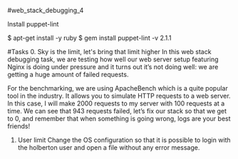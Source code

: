 #web_stack_debugging_4

Install puppet-lint

$ apt-get install -y ruby
$ gem install puppet-lint -v 2.1.1

#Tasks
0. Sky is the limit, let's bring that limit higher 
In this web stack debugging task, we are testing how well our web server setup featuring Nginx is doing under pressure and it turns out it’s not doing well: we are getting a huge amount of failed requests.

For the benchmarking, we are using ApacheBench which is a quite popular tool in the industry. It allows you to simulate HTTP requests to a web server. In this case, I will make 2000 requests to my server with 100 requests at a time. We can see that 943 requests failed, let’s fix our stack so that we get to 0, and remember that when something is going wrong, logs are your best friends! 

1. User limit 
Change the OS configuration so that it is possible to login with the holberton user and open a file without any error message.
